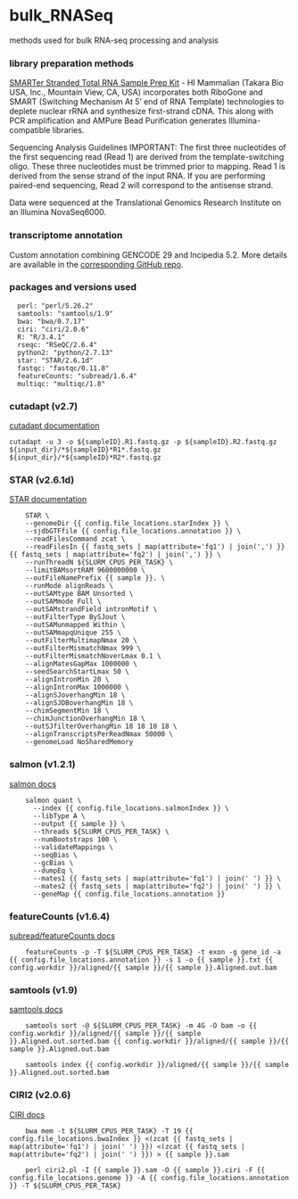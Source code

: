 # bulk_RNASeq
methods used for bulk RNA-seq processing and analysis

### library preparation methods

[SMARTer Stranded Total RNA Sample Prep Kit](https://www.takarabio.com/assets/documents/User%20Manual/SMARTer%20Stranded%20Total%20RNA%20Sample%20Prep%20Kit%20-%20HI%20Mammalian%20User%20Manual_092617.pdf) - HI Mammalian (Takara Bio USA, Inc., Mountain View, CA, USA) incorporates both RiboGone and SMART (Switching Mechanism At 5’ end of RNA Template) technologies to deplete nuclear rRNA and synthesize first-strand cDNA. This along with PCR amplification and AMPure Bead Purification generates Illumina-compatible libraries.

Sequencing Analysis Guidelines
IMPORTANT: The first three nucleotides of the first sequencing read (Read 1) are derived from the template-switching oligo. These three nucleotides must be trimmed prior to mapping. Read 1 is derived from the sense strand of the input RNA. If you are performing paired-end sequencing, Read 2 will correspond to the antisense strand.

Data were sequenced at the Translational Genomics Research Institute on an Illumina NovaSeq6000.

### transcriptome annotation

Custom annotation combining GENCODE 29 and lncipedia 5.2. More details are available in the [corresponding GitHub repo](https://github.com/FOUNDINPD/annotation-RNA).

### packages and versions used
```
  perl: "perl/5.26.2"
  samtools: "samtools/1.9"
  bwa: "bwa/0.7.17"
  ciri: "ciri/2.0.6"
  R: "R/3.4.1"
  rseqc: "RSeQC/2.6.4"
  python2: "python/2.7.13"
  star: "STAR/2.6.1d"
  fastqc: "fastqc/0.11.8"
  featureCounts: "subread/1.6.4"
  multiqc: "multiqc/1.8"
```

### cutadapt (v2.7)
[cutadapt documentation](https://cutadapt.readthedocs.io/en/stable/)

```
cutadapt -u 3 -o ${sampleID}.R1.fastq.gz -p ${sampleID}.R2.fastq.gz ${input_dir}/*${sampleID}*R1*.fastq.gz ${input_dir}/*${sampleID}*R2*.fastq.gz
```

### STAR (v2.6.1d)
[STAR documentation](https://github.com/alexdobin/STAR)
```
    STAR \
    --genomeDir {{ config.file_locations.starIndex }} \
    --sjdbGTFfile {{ config.file_locations.annotation }} \
    --readFilesCommand zcat \
    --readFilesIn {{ fastq_sets | map(attribute='fq1') | join(',') }} {{ fastq_sets | map(attribute='fq2') | join(',') }} \
    --runThreadN ${SLURM_CPUS_PER_TASK} \
    --limitBAMsortRAM 9600000000 \
    --outFileNamePrefix {{ sample }}. \
    --runMode alignReads \
    --outSAMtype BAM Unsorted \
    --outSAMmode Full \
    --outSAMstrandField intronMotif \
    --outFilterType BySJout \
    --outSAMunmapped Within \
    --outSAMmapqUnique 255 \
    --outFilterMultimapNmax 20 \
    --outFilterMismatchNmax 999 \
    --outFilterMismatchNoverLmax 0.1 \
    --alignMatesGapMax 1000000 \
    --seedSearchStartLmax 50 \
    --alignIntronMin 20 \
    --alignIntronMax 1000000 \
    --alignSJoverhangMin 18 \
    --alignSJDBoverhangMin 18 \
    --chimSegmentMin 18 \
    --chimJunctionOverhangMin 18 \
    --outSJfilterOverhangMin 18 18 18 18 \
    --alignTranscriptsPerReadNmax 50000 \
    --genomeLoad NoSharedMemory
```

### salmon (v1.2.1)
[salmon docs](https://combine-lab.github.io/salmon/)
```
    salmon quant \
      --index {{ config.file_locations.salmonIndex }} \
      --libType A \
      --output {{ sample }} \
      --threads ${SLURM_CPUS_PER_TASK} \
      --numBootstraps 100 \
      --validateMappings \
      --seqBias \
      --gcBias \
      --dumpEq \
      --mates1 {{ fastq_sets | map(attribute='fq1') | join(' ') }} \
      --mates2 {{ fastq_sets | map(attribute='fq2') | join(' ') }} \
      --geneMap {{ config.file_locations.annotation }}
```

### featureCounts (v1.6.4)
[subread/featureCounts docs](http://subread.sourceforge.net/)

```
    featureCounts -p -T ${SLURM_CPUS_PER_TASK} -t exon -g gene_id -a {{ config.file_locations.annotation }} -s 1 -o {{ sample }}.txt {{ config.workdir }}/aligned/{{ sample }}/{{ sample }}.Aligned.out.bam
```

### samtools (v1.9) 
[samtools docs](http://www.htslib.org/)

```
    samtools sort -@ ${SLURM_CPUS_PER_TASK} -m 4G -O bam -o {{ config.workdir }}/aligned/{{ sample }}/{{ sample }}.Aligned.out.sorted.bam {{ config.workdir }}/aligned/{{ sample }}/{{ sample }}.Aligned.out.bam
    
    samtools index {{ config.workdir }}/aligned/{{ sample }}/{{ sample }}.Aligned.out.sorted.bam
```

### CIRI2 (v2.0.6)
[CIRI docs](https://sourceforge.net/projects/ciri/files/CIRI2/)

```
    bwa mem -t ${SLURM_CPUS_PER_TASK} -T 19 {{ config.file_locations.bwaIndex }} <(zcat {{ fastq_sets | map(attribute='fq1') | join(' ') }}) <(zcat {{ fastq_sets | map(attribute='fq2') | join(' ') }}) > {{ sample }}.sam

    perl ciri2.pl -I {{ sample }}.sam -O {{ sample }}.ciri -F {{ config.file_locations.genome }} -A {{ config.file_locations.annotation }} -T ${SLURM_CPUS_PER_TASK}
```
